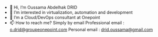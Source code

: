 - 👋 Hi, I’m Oussama Abdelhak DRID 
- 👀 I’m interested in virtualization, automation and development
- 🌱 I’m a Cloud/DevOps consultant at Onepoint  
- 📫 How to reach me? Simply by email
    Professional email : o.drid@groupeonepoint.com
    Personal email : drid.oussama@gmail.com

<!---
Mr0Da/Mr0Da is a ✨ special ✨ repository because its `README.md` (this file) appears on your GitHub profile.
You can click the Preview link to take a look at your changes.
--->
